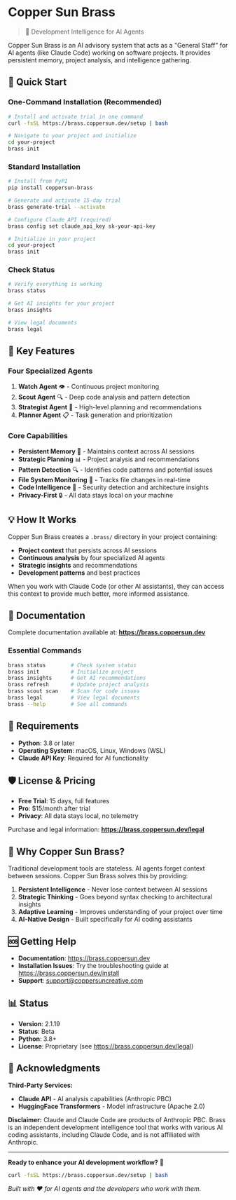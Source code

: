 # Copper Sun Brass

> 🧠 Development Intelligence for AI Agents

Copper Sun Brass is an AI advisory system that acts as a "General Staff" for AI agents (like Claude Code) working on software projects. It provides persistent memory, project analysis, and intelligence gathering.

## 🚀 Quick Start

### One-Command Installation (Recommended)
```bash
# Install and activate trial in one command
curl -fsSL https://brass.coppersun.dev/setup | bash

# Navigate to your project and initialize
cd your-project
brass init
```

### Standard Installation
```bash
# Install from PyPI
pip install coppersun-brass

# Generate and activate 15-day trial
brass generate-trial --activate

# Configure Claude API (required)
brass config set claude_api_key sk-your-api-key

# Initialize in your project
cd your-project
brass init
```

### Check Status
```bash
# Verify everything is working
brass status

# Get AI insights for your project
brass insights

# View legal documents
brass legal
```

## 🎯 Key Features

### Four Specialized Agents

1. **Watch Agent** 👁️ - Continuous project monitoring
2. **Scout Agent** 🔍 - Deep code analysis and pattern detection  
3. **Strategist Agent** 🎯 - High-level planning and recommendations
4. **Planner Agent** 📋 - Task generation and prioritization

### Core Capabilities

- **Persistent Memory** 💾 - Maintains context across AI sessions
- **Strategic Planning** 📊 - Project analysis and recommendations
- **Pattern Detection** 🔍 - Identifies code patterns and potential issues
- **File System Monitoring** 📡 - Tracks file changes in real-time
- **Code Intelligence** 🧠 - Security detection and architecture insights
- **Privacy-First** 🔒 - All data stays local on your machine

## 💡 How It Works

Copper Sun Brass creates a `.brass/` directory in your project containing:
- **Project context** that persists across AI sessions
- **Continuous analysis** by four specialized AI agents
- **Strategic insights** and recommendations
- **Development patterns** and best practices

When you work with Claude Code (or other AI assistants), they can access this context to provide much better, more informed assistance.

## 📖 Documentation

Complete documentation available at: **https://brass.coppersun.dev**

### Essential Commands
```bash
brass status        # Check system status
brass init          # Initialize project
brass insights      # Get AI recommendations  
brass refresh       # Update project analysis
brass scout scan    # Scan for code issues
brass legal         # View legal documents
brass --help        # See all commands
```

## 🔧 Requirements

- **Python**: 3.8 or later
- **Operating System**: macOS, Linux, Windows (WSL)
- **Claude API Key**: Required for AI functionality

## 🛡️ License & Pricing

- **Free Trial**: 15 days, full features
- **Pro**: $15/month after trial
- **Privacy**: All data stays local, no telemetry

Purchase and legal information: **https://brass.coppersun.dev/legal**

## 🌟 Why Copper Sun Brass?

Traditional development tools are stateless. AI agents forget context between sessions. Copper Sun Brass solves this by providing:

1. **Persistent Intelligence** - Never lose context between AI sessions
2. **Strategic Thinking** - Goes beyond syntax checking to architectural insights
3. **Adaptive Learning** - Improves understanding of your project over time
4. **AI-Native Design** - Built specifically for AI coding assistants

## 🆘 Getting Help

- **Documentation**: https://brass.coppersun.dev
- **Installation Issues**: Try the troubleshooting guide at https://brass.coppersun.dev/install
- **Support**: support@coppersuncreative.com

## 📊 Status

- **Version**: 2.1.19
- **Status**: Beta
- **Python**: 3.8+
- **License**: Proprietary (see https://brass.coppersun.dev/legal)

## 🙏 Acknowledgments

**Third-Party Services:**
- **Claude API** - AI analysis capabilities (Anthropic PBC)
- **HuggingFace Transformers** - Model infrastructure (Apache 2.0)

**Disclaimer:**
Claude and Claude Code are products of Anthropic PBC. Brass is an independent development intelligence tool that works with various AI coding assistants, including Claude Code, and is not affiliated with Anthropic.

---

**Ready to enhance your AI development workflow?** 🚀

```bash
curl -fsSL https://brass.coppersun.dev/setup | bash
```

*Built with ❤️ for AI agents and the developers who work with them.*